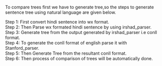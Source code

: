 To compare trees first we have to generate tree,so the steps to generate sentence tree using natural language are given below.<br/>

Step 1: First convert hindi sentence into wx format.<br/>
Step 2: Then Parse wx formated hindi sentence by using irshad_parser.<br/>
Step 3: Generate tree from the output generated by irshad_parser i.e conll format.<br/>
Step 4: To generate the conll format of english parse it with Stanford_parser.<br/>
Step 5: Then Generate Tree from the resultant conll format.<br/>
Step 6: Then process of comparison of trees will be automatically done. 
